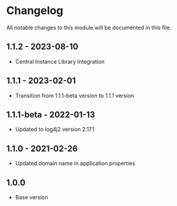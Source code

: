 # Changelog
All notable changes to this module will be documented in this file.

## 1.1.2 - 2023-08-10

- Central Instance Library Integration

## 1.1.1 - 2023-02-01

- Transition from 1.1.1-beta version to 1.1.1 version

## 1.1.1-beta - 2022-01-13
- Updated to log4j2 version 2.17.1
## 1.1.0 - 2021-02-26

- Updated domain name in application.properties
 
## 1.0.0

- Base version
